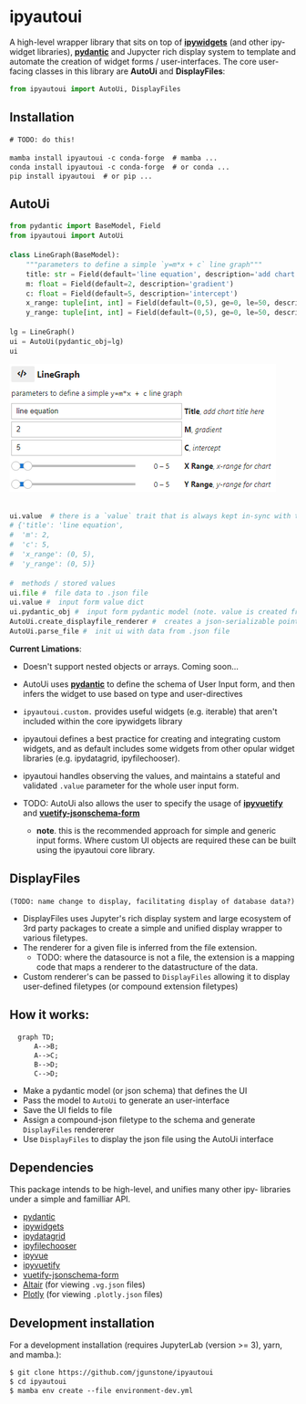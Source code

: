 # ipyautoui

A high-level wrapper library that sits on top of [__ipywidgets__](https://github.com/jupyter-widgets/ipywidgets) (and other ipy- widget libraries), [__pydantic__](https://github.com/samuelcolvin/pydantic/) and Jupycter rich display system to template and automate the creation of widget forms / user-interfaces. The core user-facing classes in this library are __AutoUi__ and __DisplayFiles__:
```python
from ipyautoui import AutoUi, DisplayFiles
```

## Installation


```
# TODO: do this! 

mamba install ipyautoui -c conda-forge  # mamba ...
conda install ipyautoui -c conda-forge  # or conda ...
pip install ipyautoui  # or pip ...
```

## AutoUi

```python
from pydantic import BaseModel, Field
from ipyautoui import AutoUi

class LineGraph(BaseModel):
    """parameters to define a simple `y=m*x + c` line graph"""
    title: str = Field(default='line equation', description='add chart title here')
    m: float = Field(default=2, description='gradient')
    c: float = Field(default=5, description='intercept')
    x_range: tuple[int, int] = Field(default=(0,5), ge=0, le=50, description='x-range for chart')
    y_range: tuple[int, int] = Field(default=(0,5), ge=0, le=50, description='y-range for chart')
    
lg = LineGraph()
ui = AutoUi(pydantic_obj=lg)
ui
```
![](images/autoui-linegraph.png)

```python

ui.value  # there is a `value` trait that is always kept in-sync with the widget input form
# {'title': 'line equation',
#  'm': 2,
#  'c': 5,
#  'x_range': (0, 5),
#  'y_range': (0, 5)}

#  methods / stored values
ui.file #  file data to .json file
ui.value #  input form value dict
ui.pydantic_obj #  input form pydantic model (note. value is created from this on_change)
AutoUi.create_displayfile_renderer #  creates a json-serializable pointer 
AutoUi.parse_file #  init ui with data from .json file
```

__Current Limations__: 

- Doesn't support nested objects or arrays. Coming soon... 

- AutoUi uses [__pydantic__](https://github.com/samuelcolvin/pydantic/) to define the schema of User Input form, and then infers the widget to use based on type and user-directives
- `ipyautoui.custom.` provides useful widgets (e.g. iterable) that aren't included within the core ipywidgets library
- ipyautoui defines a best practice for creating and integrating custom widgets, and as default includes some widgets from other opular widget libraries (e.g. ipydatagrid, ipyfilechooser). 
- ipyautoui handles observing the values, and maintains a stateful and validated `.value` parameter for the whole user input form.  
- TODO: AutoUi also allows the user to specify the usage of [__ipyvuetify__](https://github.com/widgetti/ipyvuetify) and [__vuetify-jsonschema-form__](https://github.com/koumoul-dev/vuetify-jsonschema-form)
    - __note__. this is the recommended approach for simple and generic input forms. Where custom UI objects are required these can be built using the ipyautoui core library. 

## DisplayFiles 

`(TODO: name change to display, facilitating display of database data?)`

- DisplayFiles uses Jupyter's rich display system and large ecosystem of 3rd party packages to create a simple and unified display wrapper to various filetypes.
- The renderer for a given file is inferred from the file extension. 
     - TODO: where the datasource is not a file, the extension is a mapping code that maps a renderer to the datastructure of the data. 
- Custom renderer's can be passed to `DisplayFiles` allowing it to display user-defined filetypes (or compound extension filetypes)


## How it works: 

```mermaid
  graph TD;
      A-->B;
      A-->C;
      B-->D;
      C-->D;
```

- Make a pydantic model (or json schema) that defines the UI
- Pass the model to `AutoUi` to generate an user-interface
- Save the UI fields to file 
- Assign a compound-json filetype to the schema and generate `DisplayFiles` rendererer
- Use `DisplayFiles` to display the json file using the AutoUi interface

## Dependencies

This package intends to be high-level, and unifies many other ipy- libraries under a simple and familliar API. 

- [pydantic](https://github.com/samuelcolvin/pydantic/) 
- [ipywidgets](https://github.com/jupyter-widgets/ipywidgets)
- [ipydatagrid](https://github.com/bloomberg/ipydatagrid)
- [ipyfilechooser](https://github.com/crahan/ipyfilechooser)
- [ipyvue](https://github.com/widgetti/ipyvue)
- [ipyvuetify](https://github.com/widgetti/ipyvuetify)
- [vuetify-jsonschema-form](https://github.com/koumoul-dev/vuetify-jsonschema-form)
- [Altair](https://github.com/altair-viz/altair) (for viewing `.vg.json` files)
- [Plotly](https://github.com/plotly/plotly.py) (for viewing `.plotly.json` files)


## Development installation

For a development installation (requires JupyterLab (version >= 3), yarn, and mamba.):

```
$ git clone https://github.com/jgunstone/ipyautoui
$ cd ipyautoui
$ mamba env create --file environment-dev.yml
```
